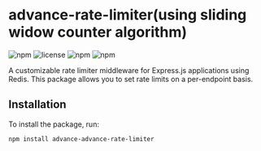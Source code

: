 # advance-rate-limiter(using sliding widow counter algorithm)

![npm](https://img.shields.io/npm/v/advance-rate-limiter)
![license](https://img.shields.io/npm/l/advance-rate-limiter)
![npm](https://img.shields.io/npm/v/rate-limiter)
![npm](https://img.shields.io/npm/dw/rate-limiter)

A customizable rate limiter middleware for Express.js applications using Redis. This package allows you to set rate limits on a per-endpoint basis.

## Installation

To install the package, run:

```sh
npm install advance-advance-rate-limiter
